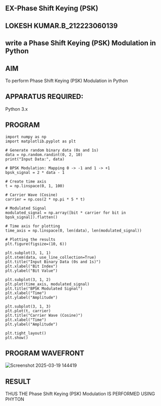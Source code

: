 ## EX-Phase Shift Keying (PSK)
## LOKESH KUMAR.B_212223060139
## write a  Phase Shift Keying (PSK) Modulation in Python
## AIM
To perform Phase Shift Keying (PSK) Modulation in Python
## APPARATUS REQUIRED:
  Python 3.x
## PROGRAM
```
import numpy as np
import matplotlib.pyplot as plt

# Generate random binary data (0s and 1s)
data = np.random.randint(0, 2, 10)
print("Input Data:", data)

# BPSK Modulation: Mapping 0 -> -1 and 1 -> +1
bpsk_signal = 2 * data - 1

# Create time axis
t = np.linspace(0, 1, 100)

# Carrier Wave (Cosine)
carrier = np.cos(2 * np.pi * 5 * t)

# Modulated Signal
modulated_signal = np.array([bit * carrier for bit in bpsk_signal]).flatten()

# Time axis for plotting
time_axis = np.linspace(0, len(data), len(modulated_signal))

# Plotting the results
plt.figure(figsize=(10, 6))

plt.subplot(3, 1, 1)
plt.stem(data, use_line_collection=True)
plt.title("Input Binary Data (0s and 1s)")
plt.xlabel("Bit Index")
plt.ylabel("Bit Value")

plt.subplot(3, 1, 2)
plt.plot(time_axis, modulated_signal)
plt.title("BPSK Modulated Signal")
plt.xlabel("Time")
plt.ylabel("Amplitude")

plt.subplot(3, 1, 3)
plt.plot(t, carrier)
plt.title("Carrier Wave (Cosine)")
plt.xlabel("Time")
plt.ylabel("Amplitude")

plt.tight_layout()
plt.show()

```
## PROGRAM WAVEFRONT
![Screenshot 2025-03-19 144419](https://github.com/user-attachments/assets/17a6b1d7-8411-4d0c-9ca2-b31246f09a6d)





## RESULT
  THUS THE Phase Shift Keying (PSK) Modulation IS PERFORMED USING PHYTON

